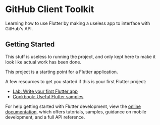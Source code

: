 # GitHub Client Toolkit

Learning how to use Flutter by making a useless app to interface with GitHub's API.

## Getting Started

This stuff is useless to running the project, and only kept here to make it look like actual work has been done.

This project is a starting point for a Flutter application.

A few resources to get you started if this is your first Flutter project:

- [Lab: Write your first Flutter app](https://docs.flutter.dev/get-started/codelab)
- [Cookbook: Useful Flutter samples](https://docs.flutter.dev/cookbook)

For help getting started with Flutter development, view the
[online documentation](https://docs.flutter.dev/), which offers tutorials,
samples, guidance on mobile development, and a full API reference.
